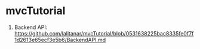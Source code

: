 # mvcTutorial
1. Backend API: https://github.com/lalitanar/mvcTutorial/blob/0531638225bac8335fe0f7f1d2613e65ecf3e5b6/BackendAPI.md
